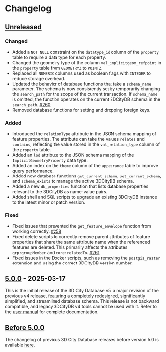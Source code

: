 # Changelog

## [Unreleased]

### Changed
- Added a `NOT NULL` constraint on the `datatype_id` column of the `property` table to require a data type for each
  property.
- Changed the geometry type of the column `val_implicitgeom_refpoint` in the `property` table from `GEOMETRYZ`
  to `POINTZ`.
- Replaced all `NUMERIC` columns used as boolean flags with `INTEGER` to reduce storage overhead.
- Updated the behavior of database functions that take a `schema_name` parameter. The schema is now consistently
  set by temporarily changing the `search_path` for the scope of the current transaction. If `schema_name` is
  omitted, the function operates on the current 3DCityDB schema in the `search_path`. [#260](https://github.com/3dcitydb/3dcitydb/pull/260)
- Removed database functions for setting and dropping foreign keys.

### Added
- Introduced the `relationType` attribute in the JSON schema mapping of feature properties. The attribute can take the
  values `relates` and `contains`, reflecting the value stored in the `val_relation_type` column of the
  `property` table.
- Added an `lod` attribute to the JSON schema mapping of the `ImplicitGeometryProperty` data type.
- Added an index on the `theme` column of the `appearance` table to improve query performance.
- Added new database functions `get_current_schema`, `set_current_schema`, and `schema_exists` to manage the
  active 3DCityDB schema.
- Added a new `db_properties` function that lists database properties relevant to the 3DCityDB as name-value pairs.
- Added shell and SQL scripts to upgrade an existing 3DCityDB instance to the latest minor or patch version.

### Fixed
- Fixed issues that prevented the `get_feature_envelope` function from working correctly. [#258](https://github.com/3dcitydb/3dcitydb/issues/258)
- Fixed delete scripts to correctly remove parent attributes of feature properties that share the same attribute name
  when the referenced features are deleted. This primarily affects the attributes `grp:groupMember` and
  `core:relatedTo`. [#261](https://github.com/3dcitydb/3dcitydb/pull/261)
- Fixed issues in the Docker scripts, such as removing the `postgis_raster` extension and using the correct 3DCityDB
  version number.

## [5.0.0] - 2025-03-17

This is the initial release of the 3D City Database v5, a major revision of the previous v4 release, featuring a
completely redesigned, significantly simplified, and streamlined database schema. This release is not backward
compatible, and legacy 3DCityDB v4 tools cannot be used with it. Refer to
the [user manual](https://3dcitydb.github.io/3dcitydb-mkdocs/) for complete documentation.

## [Before 5.0.0]
The changelog of previous 3D City Database releases before version 5.0 is available
[here](https://github.com/3dcitydb/3dcitydb/tree/3dcitydb-v4/CHANGES.md).

[Unreleased]: https://github.com/3dcitydb/3dcitydb/compare/v5.0.0..HEAD
[5.0.0]: https://github.com/3dcitydb/3dcitydb/releases/tag/v5.0.0
[Before 5.0.0]: https://github.com/3dcitydb/3dcitydb/tree/3dcitydb-v4/CHANGES.md